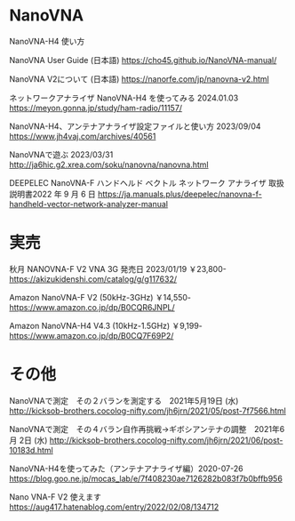 # NanoVNA



NanoVNA-H4 使い方

NanoVNA User Guide (日本語)
https://cho45.github.io/NanoVNA-manual/

NanoVNA V2について (日本語)
https://nanorfe.com/jp/nanovna-v2.html

ネットワークアナライザ NanoVNA-H4 を使ってみる 2024.01.03
https://meyon.gonna.jp/study/ham-radio/11157/

NanoVNA-H4、アンテナアナライザ設定ファイルと使い方 2023/09/04
https://www.jh4vaj.com/archives/40561

NanoVNAで遊ぶ 2023/03/31
http://ja6hic.g2.xrea.com/soku/nanovna/nanovna.html

DEEPELEC NanoVNA-F ハンドヘルド ベクトル ネットワーク アナライザ 取扱説明書2022 年 9 月 6 日
https://ja.manuals.plus/deepelec/nanovna-f-handheld-vector-network-analyzer-manual



# 実売
秋月 NANOVNA-F V2 VNA 3G 発売日 2023/01/19 ￥23,800-
https://akizukidenshi.com/catalog/g/g117632/

Amazon NanoVNA-F V2 (50kHz-3GHz) ￥14,550-
https://www.amazon.co.jp/dp/B0CQR6JNPL/

Amazon NanoVNA-H4 V4.3 (10kHz-1.5GHz) ￥9,199-
https://www.amazon.co.jp/dp/B0CQ7F69P2/



# その他
NanoVNAで測定　その２バランを測定する　2021年5月19日 (水)
http://kicksob-brothers.cocolog-nifty.com/jh6jrn/2021/05/post-7f7566.html

NanoVNAで測定　その４バラン自作再挑戦→ギボシアンテナの調整　2021年6月 2日 (水)
http://kicksob-brothers.cocolog-nifty.com/jh6jrn/2021/06/post-10183d.html

NanoVNA-H4を使ってみた（アンテナアナライザ編）2020-07-26
https://blog.goo.ne.jp/mocas_lab/e/7f408230ae7126282b083f7b0bffb956

Nano VNA-F V2 使えます
https://aug417.hatenablog.com/entry/2022/02/08/134712



